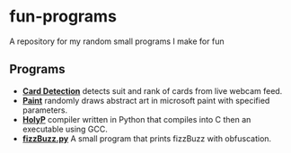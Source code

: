 # fun-programs
A repository for my random small programs I make for fun
## Programs
- [**Card Detection**](https://github.com/Chase-Horton/fun-programs/tree/main/card%20detection) detects suit and rank of cards from live webcam feed.
- [**Paint**](https://github.com/Chase-Horton/fun-programs/tree/main/paint) randomly draws abstract art in microsoft paint with specified parameters.
- [**HolyP**](https://github.com/Chase-Horton/fun-programs/tree/main/holyP) compiler written in Python that compiles into C then an executable using GCC.
- [**fizzBuzz.py**](https://github.com/Chase-Horton/fun-programs/blob/main/fizzBuzz.py) A small program that prints fizzBuzz with obfuscation.
